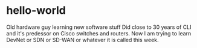 # hello-world
Old hardware guy learning new software stuff
Did close to 30 years of CLI and it's predessor on Cisco switches and routers. Now I am trying to learn DevNet or SDN or SD-WAN or whatever it is called this week.
